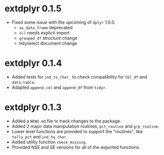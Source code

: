 # extdplyr 0.1.5

* Fixed some issue with the upcoming of `dplyr` 1.0.0.
  * `as_data_frame` deprecated
  * `n()` needs explicit import
  * `grouped_df` structure change
  * tidyselect document change


# extdplyr 0.1.4

* Added tests for `ind_to_char_` to check compatibility for `tbl_df` and `data.table`.
* Adapted `append_col` and `append_df` from `tidyr`.


# extdplyr 0.1.3

* Added a `NEWS.md` file to track changes to the package.
* Added 2 major data manipulation routines, `pct_routine` and `grp_routine`.
* Lower level functions are provided to support the "routines", like `tally_pct` and `ind_to_char`.
* Added utility function `check_missing`.
* Provided NSE and SE versions for all of the exported functions.



